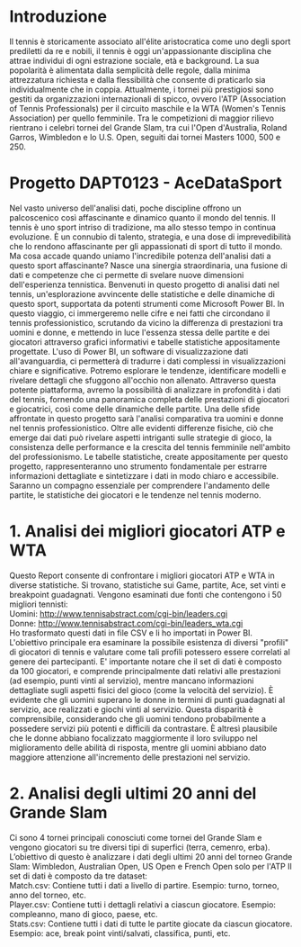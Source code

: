# Introduzione
Il tennis è storicamente associato all'élite aristocratica come uno degli sport prediletti da re e nobili, il tennis è oggi un'appassionante disciplina che attrae individui di ogni estrazione sociale, età e background. La sua popolarità è alimentata dalla semplicità delle regole, dalla minima attrezzatura richiesta e dalla flessibilità che consente di praticarlo sia individualmente che in coppia. Attualmente, i tornei più prestigiosi sono gestiti da organizzazioni internazionali di spicco, ovvero l'ATP (Association of Tennis Professionals) per il circuito maschile e la WTA (Women's Tennis Association) per quello femminile. Tra le competizioni di maggior rilievo rientrano i celebri tornei del Grande Slam, tra cui l'Open d'Australia, Roland Garros, Wimbledon e lo U.S. Open, seguiti dai tornei Masters 1000, 500 e 250.
# Progetto DAPT0123 - AceDataSport
Nel vasto universo dell'analisi dati, poche discipline offrono un palcoscenico così affascinante e dinamico quanto il mondo del tennis. Il tennis è uno sport intriso di tradizione, ma allo stesso tempo in continua evoluzione. È un connubio di talento, strategia, e una dose di imprevedibilità che lo rendono affascinante per gli appassionati di sport di tutto il mondo. Ma cosa accade quando uniamo l'incredibile potenza dell'analisi dati a questo sport affascinante? Nasce una sinergia straordinaria, una fusione di dati e competenze che ci permette di svelare nuove dimensioni dell'esperienza tennistica.
Benvenuti in questo progetto di analisi dati nel tennis, un'esplorazione avvincente delle statistiche e delle dinamiche di questo sport, supportata da potenti strumenti come Microsoft Power BI. In questo viaggio, ci immergeremo nelle cifre e nei fatti che circondano il tennis professionistico, scrutando da vicino la differenza di prestazioni tra uomini e donne, e mettendo in luce l'essenza stessa delle partite e dei giocatori attraverso grafici informativi e tabelle statistiche appositamente progettate.
L'uso di Power BI, un software di visualizzazione dati all'avanguardia, ci permetterà di tradurre i dati complessi in visualizzazioni chiare e significative. Potremo esplorare le tendenze, identificare modelli e rivelare dettagli che sfuggono all'occhio non allenato. Attraverso questa potente piattaforma, avremo la possibilità di analizzare in profondità i dati del tennis, fornendo una panoramica completa delle prestazioni di giocatori e giocatrici, così come delle dinamiche delle partite.
Una delle sfide affrontate in questo progetto sarà l'analisi comparativa tra uomini e donne nel tennis professionistico. Oltre alle evidenti differenze fisiche, ciò che emerge dai dati può rivelare aspetti intriganti sulle strategie di gioco, la consistenza delle performance e la crescita del tennis femminile nell'ambito del professionismo.
Le tabelle statistiche, create appositamente per questo progetto, rappresenteranno uno strumento fondamentale per estrarre informazioni dettagliate e sintetizzare i dati in modo chiaro e accessibile. Saranno un compagno essenziale per comprendere l'andamento delle partite, le statistiche dei giocatori e le tendenze nel tennis moderno.
# 1. Analisi dei migliori giocatori ATP e WTA
Questo Report consente di confrontare i migliori giocatori ATP e WTA in diverse statistiche. Si trovano, statistiche sui Game, partite, Ace, set vinti e breakpoint guadagnati.
Vengono esaminati due fonti che contengono i 50 migliori tennisti:<br>
Uomini: http://www.tennisabstract.com/cgi-bin/leaders.cgi <br>
Donne: http://www.tennisabstract.com/cgi-bin/leaders_wta.cgi<br>
Ho trasformato questi dati in file CSV e li ho importati in Power BI. L'obiettivo principale era esaminare la possibile esistenza di diversi "profili" di giocatori di tennis e valutare come tali profili potessero essere correlati al genere dei partecipanti. E' importante notare che il set di dati è composto da 100 giocatori, e comprende principalmente dati relativi alle prestazioni (ad esempio, punti vinti al servizio), mentre mancano informazioni dettagliate sugli aspetti fisici del gioco (come la velocità del servizio).
È evidente che gli uomini superano le donne in termini di punti guadagnati al servizio, ace realizzati e giochi vinti al servizio. Questa disparità è comprensibile, considerando che gli uomini tendono probabilmente a possedere servizi più potenti e difficili da contrastare. È altresì plausibile che le donne abbiano focalizzato maggiormente il loro sviluppo nel miglioramento delle abilità di risposta, mentre gli uomini abbiano dato maggiore attenzione all'incremento delle prestazioni nel servizio.
# 2. Analisi degli ultimi 20 anni del Grande Slam
Ci sono 4 tornei principali conosciuti come tornei del Grande Slam e vengono giocatori su tre diversi tipi di superfici (terra, cemenro, erba). 
L’obiettivo di questo è analizzare i dati degli ultimi 20 anni del torneo Grande Slam: Wimbledon, Australian Open, US Open e French Open solo per l'ATP
Il set di dati è composto da tre dataset:<br>
Match.csv: Contiene tutti i dati a livello di partire. Esempio: turno, torneo, anno del torneo, etc.<br>
Player.csv: Contiene tutti i dettagli relativi a ciascun giocatore. Esempio: compleanno, mano di gioco, paese, etc.<br>
Stats.csv: Contiene tutti i dati di tutte le partite giocate da ciascun giocatore. Esempio: ace, break point vinti/salvati, classifica, punti, etc.<br>



